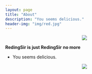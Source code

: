 ```yaml
---
layout: page
title: "About"
description: "You seems delicious."
header-img: "img/red.jpg"
---
```



<center>
    <p><img src="#" align="center"></p>
</center>


 **RedingSir is just RedingSir** 
 **no more** 



- You seems delicious.



<center>
    <p><img src="#" align="center"></p>
</center>






